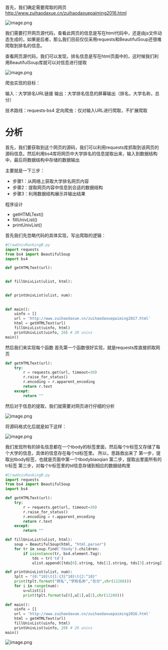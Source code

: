 首先，我们确定需要爬取的网页
http://www.zuihaodaxue.cn/zuihaodaxuepaiming2016.html


![image.png](http://upload-images.jianshu.io/upload_images/1234352-b097b5ddf0334589.png?imageMogr2/auto-orient/strip%7CimageView2/2/w/1240)

我们需要打开网页源代码，查看此网页的信息是写在html代码中，还是由js文件动态生成的，如果是后者，那么我们目前仅仅采用requests和BeautifulSoup还很难爬取到排名的信息。

查看网页源代码，我们可以发现，排名信息是写在html页面中的，这时候我们利用BeautifulSoup库就可以对信息进行提取


![image.png](http://upload-images.jianshu.io/upload_images/1234352-8588582f9d8c5141.png?imageMogr2/auto-orient/strip%7CimageView2/2/w/1240)

爬虫实现的目标：

输入：大学排名URL链接
输出：大学排名信息的屏幕输出（排名，大学名称，总分）

技术路线：requests‐bs4
定向爬虫：仅对输入URL进行爬取，不扩展爬取

# 分析
首先，我们要获取到这个网页的源码，我们可以利用requests库抓取到该网页的源码信息。然后利用bs4库将网页中大学排名的信息提取出来，输入到数据结构中，最后将数据结构中存储的数据输出

主要就是一下三步：
- 步骤1：从网络上获取大学排名网页内容
- 步骤2：提取网页内容中信息到合适的数据结构
- 步骤3：利用数据结构展示并输出结果

程序设计
- getHTMLText()
- fillUnivList()
- printUnivList()

首先我们先忽略代码的具体实现，写出爬取的逻辑：
```python
#CrawUnivRankingB.py
import requests
from bs4 import BeautifulSoup
import bs4

def getHTMLText(url):
   

def fillUnivList(ulist, html):
    

def printUnivList(ulist, num):
   
    
def main():
    uinfo = []
    url = 'http://www.zuihaodaxue.cn/zuihaodaxuepaiming2017.html'
    html = getHTMLText(url)
    fillUnivList(uinfo, html)
    printUnivList(uinfo, 20) # 20 univs
main()
```

然后我们来实现每个函数
首先第一个函数很好实现，就是requests库直接抓取网页
```python
def getHTMLText(url):
    try:
        r = requests.get(url, timeout=30)
        r.raise_for_status()
        r.encoding = r.apparent_encoding
        return r.text
    except:
        return ""
```
然后对于信息的提取，我们就需要对网页进行仔细的分析


![image.png](http://upload-images.jianshu.io/upload_images/1234352-be9e2fea4b35404f.png?imageMogr2/auto-orient/strip%7CimageView2/2/w/1240)

将源码格式化后就是如下这样：

![image.png](http://upload-images.jianshu.io/upload_images/1234352-7606be9092df6f31.png?imageMogr2/auto-orient/strip%7CimageView2/2/w/1240)

我们发现所有的排名信息都在一个tbody的标签里面，然后每个tr标签又存储了每个大学的信息，具体的信息存在每个td标签里。
所以，思路救出来了
第一步，提取出tbody标签，也就是页面中第一个tbodybiaoqian
第二步，提取出里面所有的tr标签
第三步，对每个tr标签里的td信息存储到相应的数据结构里

```python
#CrawUnivRankingB.py
import requests
from bs4 import BeautifulSoup
import bs4

def getHTMLText(url):
    try:
        r = requests.get(url, timeout=30)
        r.raise_for_status()
        r.encoding = r.apparent_encoding
        return r.text
    except:
        return ""

def fillUnivList(ulist, html):
    soup = BeautifulSoup(html, "html.parser")
    for tr in soup.find('tbody').children:
        if isinstance(tr, bs4.element.Tag):
            tds = tr('td')
            ulist.append([tds[0].string, tds[1].string, tds[3].string])

def printUnivList(ulist, num):
    tplt = "{0:^10}\t{1:{3}^10}\t{2:^10}"
    print(tplt.format("排名","学校名称","总分",chr(12288)))
    for i in range(num):
        u=ulist[i]
        print(tplt.format(u[0],u[1],u[2],chr(12288)))
    
def main():
    uinfo = []
    url = 'http://www.zuihaodaxue.cn/zuihaodaxuepaiming2016.html'
    html = getHTMLText(url)
    fillUnivList(uinfo, html)
    printUnivList(uinfo, 20) # 20 univs
main()


```


![image.png](http://upload-images.jianshu.io/upload_images/1234352-d51823105469914f.png?imageMogr2/auto-orient/strip%7CimageView2/2/w/1240)
